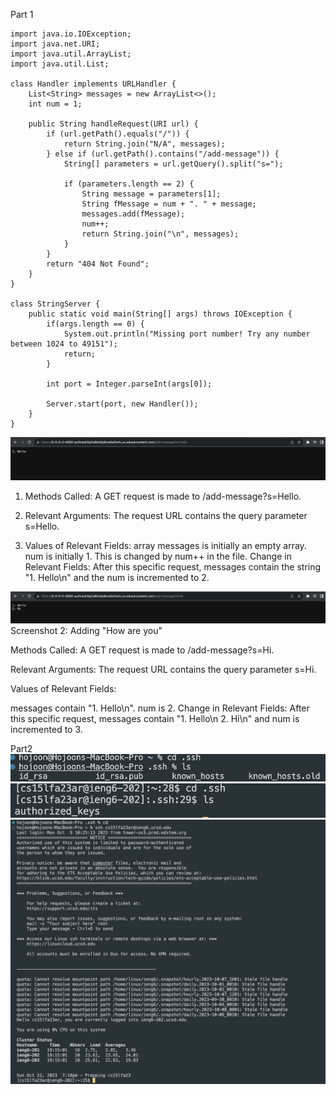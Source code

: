 Part 1

```
import java.io.IOException;
import java.net.URI;
import java.util.ArrayList;
import java.util.List;

class Handler implements URLHandler {
    List<String> messages = new ArrayList<>();
    int num = 1;

    public String handleRequest(URI url) {
        if (url.getPath().equals("/")) {
            return String.join("N/A", messages);
        } else if (url.getPath().contains("/add-message")) {
            String[] parameters = url.getQuery().split("s=");

            if (parameters.length == 2) {
                String message = parameters[1];
                String fMessage = num + ". " + message;
                messages.add(fMessage);
                num++;
                return String.join("\n", messages);
            }
        }
        return "404 Not Found";
    }
}

class StringServer {
    public static void main(String[] args) throws IOException {
        if(args.length == 0) {
            System.out.println("Missing port number! Try any number between 1024 to 49151");
            return;
        }

        int port = Integer.parseInt(args[0]);

        Server.start(port, new Handler());
    }
}
```

![Image](lab2_1.png)
1. Methods Called: A GET request is made to /add-message?s=Hello.
   
2. Relevant Arguments: The request URL contains the query parameter s=Hello.
   
3. Values of Relevant Fields:
array messages is initially an empty array.
num is initially 1. This is changed by num++ in the file.
Change in Relevant Fields: After this specific request, messages contain the string "1. Hello\n" and the num is incremented to 2.

![Image](lab2_2.png)
Screenshot 2: Adding "How are you"

Methods Called: A GET request is made to /add-message?s=Hi.

Relevant Arguments: The request URL contains the query parameter s=Hi.

Values of Relevant Fields:

messages contain "1. Hello\n".
num is 2.
Change in Relevant Fields: After this specific request, messages contain "1. Hello\n 2. Hi\n" and num is incremented to 3.

Part2
![Image](lab2_2_1.png)
![Image](lab2_2_2.png)
![Image](lab2_2_3.png)
